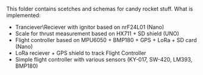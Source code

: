 This folder contains scetches and schemas for candy rocket stuff.
What is implemented:
- Tranciever\Reciever with ignitor based on nrF24L01 (Nano)
- Scale for thrust measurement based on HX711 + SD shield (UNO)
- Flight controller based on MPU6050 + BMP180 + GPS + LoRa + SD card (Nano)
- LoRa reciever + GPS shield to track Flight Controller
- Simple flight controller with various sensors (KY-017, SW-420, LM393, BMP180)

